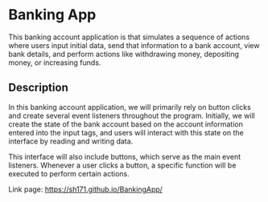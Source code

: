 # Banking App
This banking account application is that simulates a sequence of actions where users input initial data, send that information to a bank account, view bank details, and perform actions like withdrawing money, depositing money, or increasing funds.

## Description
In this banking account application, we will primarily rely on button clicks and create several event listeners throughout the program. Initially, we will create the state of the bank account based on the account information entered into the input tags, and users will interact with this state on the interface by reading and writing data.

This interface will also include buttons, which serve as the main event listeners. Whenever a user clicks a button, a specific function will be executed to perform certain actions.

Link page: https://sh171.github.io/BankingApp/
